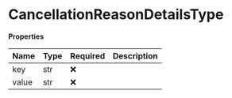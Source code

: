 # CancellationReasonDetailsType

**Properties**

| Name  | Type | Required | Description |
| :---- | :--- | :------- | :---------- |
| key   | str  | ❌       |             |
| value | str  | ❌       |             |

<!-- This file was generated by liblab | https://liblab.com/ -->
